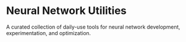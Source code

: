 # Neural Network Utilities

A curated collection of daily-use tools for neural network development, experimentation, and optimization.
